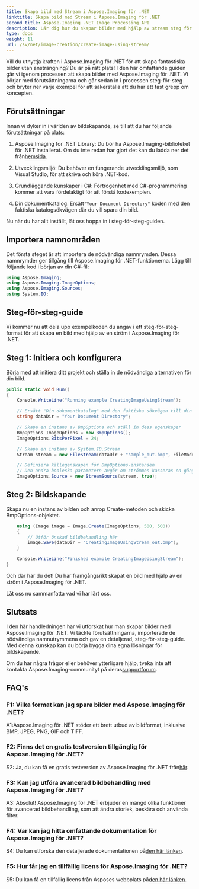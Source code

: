 ```yaml
---
title: Skapa bild med Stream i Aspose.Imaging för .NET
linktitle: Skapa bild med Stream i Aspose.Imaging för .NET
second_title: Aspose.Imaging .NET Image Processing API
description: Lär dig hur du skapar bilder med hjälp av stream steg för steg med Aspose.Imaging för .NET. Omfattande guide, förutsättningar och vanliga frågor ingår.
type: docs
weight: 11
url: /sv/net/image-creation/create-image-using-stream/
---
```

Vill du utnyttja kraften i Aspose.Imaging för .NET för att skapa fantastiska bilder utan ansträngning? Du är på rätt plats! I den här omfattande guiden går vi igenom processen att skapa bilder med Aspose.Imaging för .NET. Vi börjar med förutsättningarna och går sedan in i processen steg-för-steg och bryter ner varje exempel för att säkerställa att du har ett fast grepp om koncepten.

## Förutsättningar

Innan vi dyker in i världen av bildskapande, se till att du har följande förutsättningar på plats:

1.  Aspose.Imaging for .NET Library: Du bör ha Aspose.Imaging-biblioteket för .NET installerat. Om du inte redan har gjort det kan du ladda ner det från[hemsida](https://releases.aspose.com/imaging/net/).

2. Utvecklingsmiljö: Du behöver en fungerande utvecklingsmiljö, som Visual Studio, för att skriva och köra .NET-kod.

3. Grundläggande kunskaper i C#: Förtrogenhet med C#-programmering kommer att vara fördelaktigt för att förstå kodexemplen.

4.  Din dokumentkatalog: Ersätt`"Your Document Directory"` koden med den faktiska katalogsökvägen där du vill spara din bild.

Nu när du har allt inställt, låt oss hoppa in i steg-för-steg-guiden.

## Importera namnområden

Det första steget är att importera de nödvändiga namnrymden. Dessa namnrymder ger tillgång till Aspose.Imaging för .NET-funktionerna. Lägg till följande kod i början av din C#-fil:

```csharp
using Aspose.Imaging;
using Aspose.Imaging.ImageOptions;
using Aspose.Imaging.Sources;
using System.IO;
```

## Steg-för-steg-guide

Vi kommer nu att dela upp exempelkoden du angav i ett steg-för-steg-format för att skapa en bild med hjälp av en ström i Aspose.Imaging för .NET.

## Steg 1: Initiera och konfigurera

Börja med att initiera ditt projekt och ställa in de nödvändiga alternativen för din bild.

```csharp
public static void Run()
{
    Console.WriteLine("Running example CreatingImageUsingStream");

    // Ersätt "Din dokumentkatalog" med den faktiska sökvägen till din dokumentkatalog.
    string dataDir = "Your Document Directory";

    // Skapa en instans av BmpOptions och ställ in dess egenskaper
    BmpOptions ImageOptions = new BmpOptions();
    ImageOptions.BitsPerPixel = 24;

    // Skapa en instans av System.IO.Stream
    Stream stream = new FileStream(dataDir + "sample_out.bmp", FileMode.Create);

    // Definiera källegenskapen för BmpOptions-instansen
    // Den andra booleska parametern avgör om strömmen kasseras en gång utanför räckvidden
    ImageOptions.Source = new StreamSource(stream, true);
```

## Steg 2: Bildskapande

Skapa nu en instans av bilden och anrop Create-metoden och skicka BmpOptions-objektet.

```csharp
    using (Image image = Image.Create(ImageOptions, 500, 500))
    {
        // Utför önskad bildbehandling här
        image.Save(dataDir + "CreatingImageUsingStream_out.bmp");
    }

    Console.WriteLine("Finished example CreatingImageUsingStream");
}
```

Och där har du det! Du har framgångsrikt skapat en bild med hjälp av en ström i Aspose.Imaging för .NET.

Låt oss nu sammanfatta vad vi har lärt oss.

## Slutsats

I den här handledningen har vi utforskat hur man skapar bilder med Aspose.Imaging för .NET. Vi täckte förutsättningarna, importerade de nödvändiga namnutrymmena och gav en detaljerad, steg-för-steg-guide. Med denna kunskap kan du börja bygga dina egna lösningar för bildskapande.

 Om du har några frågor eller behöver ytterligare hjälp, tveka inte att kontakta Aspose.Imaging-communityt på deras[supportforum](https://forum.aspose.com/).

## FAQ's

### F1: Vilka format kan jag spara bilder med Aspose.Imaging för .NET?

A1:Aspose.Imaging för .NET stöder ett brett utbud av bildformat, inklusive BMP, JPEG, PNG, GIF och TIFF.

### F2: Finns det en gratis testversion tillgänglig för Aspose.Imaging för .NET?

S2: Ja, du kan få en gratis testversion av Aspose.Imaging för .NET från[här](https://releases.aspose.com/).

### F3: Kan jag utföra avancerad bildbehandling med Aspose.Imaging för .NET?

A3: Absolut! Aspose.Imaging för .NET erbjuder en mängd olika funktioner för avancerad bildbehandling, som att ändra storlek, beskära och använda filter.

### F4: Var kan jag hitta omfattande dokumentation för Aspose.Imaging för .NET?

 S4: Du kan utforska den detaljerade dokumentationen på[den här länken](https://reference.aspose.com/imaging/net/).

### F5: Hur får jag en tillfällig licens för Aspose.Imaging för .NET?

 S5: Du kan få en tillfällig licens från Asposes webbplats på[den här länken](https://purchase.aspose.com/temporary-license/).
